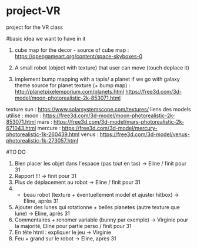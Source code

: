 # project-VR
project for the VR class

#basic idea we want to have in it
1. cube map for the decor - source of cube map  : https://opengameart.org/content/space-skyboxes-0
2. A small robot (object with texture) that user can move (touch deplace it)

3. implement bump mapping with a tapis/ a planet if we go with galaxy theme 
source for planet texture (+ bump map) : http://planetpixelemporium.com/planets.html
  https://free3d.com/3d-model/moon-photorealistic-2k-853071.html

texture sun : https://www.solarsystemscope.com/textures/
liens des models utilisé :
moon : https://free3d.com/3d-model/moon-photorealistic-2k-853071.html
mars : https://free3d.com/3d-model/mars-photorealistic-2k-671043.html
mercure : https://free3d.com/3d-model/mercury-photorealistic-1k-260439.html
venus : https://free3d.com/3d-model/venus-photorealistic-1k-273057.html


#TO DO
1. Bien placer les objet dans l'espace (pas tout en tas) -> Eline / finit pour 31
2. Rapport !!! -> finit pour 31
3. Plus de déplacement au robot -> Eline / finit pour 31
4. + beau robot (texture + éventuellement model et ajuster hitbox)  -> Eline, après 31
5. Ajouter des lunes qui rotationne + belles planetes (autre texture que lune) -> Eline, après 31
6. Commentaires + renomer variable (bunny par exemple) -> Virginie pour la majorité, Eline pour partie perso / finit pour 31
7. En tête html : expliquer le jeu -> Virginie
8. Feu + grand sur le robot -> Eline, après 31

